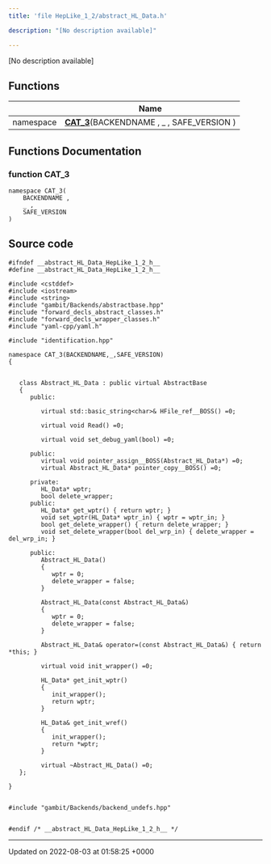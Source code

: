 ```yaml
---
title: 'file HepLike_1_2/abstract_HL_Data.h'

description: "[No description available]"

---
```







[No description available]

## Functions

|                | Name           |
| -------------- | -------------- |
| namespace | **[CAT_3](/documentation/code/main/files/abstract__hl__data_8h/#function-cat-3)**(BACKENDNAME , _ , SAFE_VERSION ) |


## Functions Documentation

### function CAT_3

```
namespace CAT_3(
    BACKENDNAME ,
    _ ,
    SAFE_VERSION 
)
```




## Source code

```
#ifndef __abstract_HL_Data_HepLike_1_2_h__
#define __abstract_HL_Data_HepLike_1_2_h__

#include <cstddef>
#include <iostream>
#include <string>
#include "gambit/Backends/abstractbase.hpp"
#include "forward_decls_abstract_classes.h"
#include "forward_decls_wrapper_classes.h"
#include "yaml-cpp/yaml.h"

#include "identification.hpp"

namespace CAT_3(BACKENDNAME,_,SAFE_VERSION)
{
   
   
   class Abstract_HL_Data : public virtual AbstractBase
   {
      public:
   
         virtual std::basic_string<char>& HFile_ref__BOSS() =0;
   
         virtual void Read() =0;
   
         virtual void set_debug_yaml(bool) =0;
   
      public:
         virtual void pointer_assign__BOSS(Abstract_HL_Data*) =0;
         virtual Abstract_HL_Data* pointer_copy__BOSS() =0;
   
      private:
         HL_Data* wptr;
         bool delete_wrapper;
      public:
         HL_Data* get_wptr() { return wptr; }
         void set_wptr(HL_Data* wptr_in) { wptr = wptr_in; }
         bool get_delete_wrapper() { return delete_wrapper; }
         void set_delete_wrapper(bool del_wrp_in) { delete_wrapper = del_wrp_in; }
   
      public:
         Abstract_HL_Data()
         {
            wptr = 0;
            delete_wrapper = false;
         }
   
         Abstract_HL_Data(const Abstract_HL_Data&)
         {
            wptr = 0;
            delete_wrapper = false;
         }
   
         Abstract_HL_Data& operator=(const Abstract_HL_Data&) { return *this; }
   
         virtual void init_wrapper() =0;
   
         HL_Data* get_init_wptr()
         {
            init_wrapper();
            return wptr;
         }
   
         HL_Data& get_init_wref()
         {
            init_wrapper();
            return *wptr;
         }
   
         virtual ~Abstract_HL_Data() =0;
   };
   
}


#include "gambit/Backends/backend_undefs.hpp"


#endif /* __abstract_HL_Data_HepLike_1_2_h__ */
```


-------------------------------

Updated on 2022-08-03 at 01:58:25 +0000
